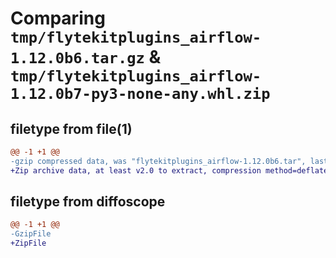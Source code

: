 # Comparing `tmp/flytekitplugins_airflow-1.12.0b6.tar.gz` & `tmp/flytekitplugins_airflow-1.12.0b7-py3-none-any.whl.zip`

## filetype from file(1)

```diff
@@ -1 +1 @@
-gzip compressed data, was "flytekitplugins_airflow-1.12.0b6.tar", last modified: Wed Apr 24 18:30:31 2024, max compression
+Zip archive data, at least v2.0 to extract, compression method=deflate
```

## filetype from diffoscope

```diff
@@ -1 +1 @@
-GzipFile
+ZipFile
```

